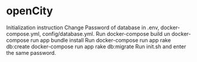 # openCity

Initialization instruction
Change Password of database in .env, docker-compose.yml, config/database.yml.
Run docker-compose build
un docker-compose run app bundle install
Run docker-compose run app rake db:create
docker-compose run app rake db:migrate
Run init.sh and enter the same password.